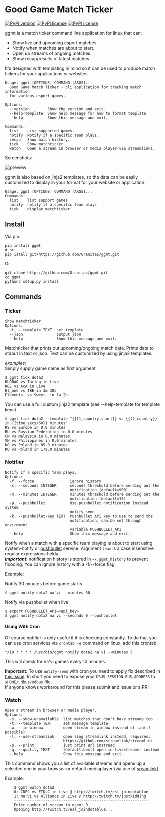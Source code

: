 # Good Game Match Ticker

[![PyPi version](https://img.shields.io/pypi/v/ggmt.svg?style=flat-square)](https://pypi.python.org/pypi/ggmt)
[![PyPi license](https://img.shields.io/pypi/l/ggmt.svg?style=flat-square)](https://pypi.python.org/pypi/ggmt)
[![PyPi license](https://img.shields.io/pypi/pyversions/ggmt.svg?style=flat-square)](https://pypi.python.org/pypi/ggmt)   

ggmt is a match ticker command line application for linux that can:
  * Show live and upcoming esport matches.
  * Notify when matches are about to start. 
  * Open up streams of ongoing matches.
  * Show recap/results of latest matches
  
It's designed with templating in mind so it can be used to produce match tickers for your applications or websites.  

    Usage: ggmt [OPTIONS] COMMAND [ARGS]...
      Good Game Match Ticker - cli application for tracking match information
      for various esport games.

    Options:
      --version        Show the version and exit.
      --help-template  Show help message for how to format template
      --help           Show this message and exit.

    Commands:
      list    List supported games.
      notify  Notify if a specific team plays.
      recap   Show match history.
      tick    Show matchticker.
      watch   Open a stream in browser or media player(via streamlink).

Screenshots:  

![preview](https://github.com/Granitosaurus/ggmt/raw/master/screenshot.png)

ggmt is also based on jinja2 templates, so the data can be easily customized to display in your format for your website or application.

```console
Usage: ggmt [OPTIONS] COMMAND [ARGS]...
Commands:
  list    list support games
  notify  notify if a specific team plays
  tick    display matchticker
```

## Install

Via pip:

```console
pip install ggmt
# or
pip istall git+https://github.com/Granitas/ggmt.git
```

Or 

```console
git clone https://github.com/Granitas/ggmt.git
cd ggmt
python3 setup.py install
```

## Commands

### Ticker  

```
Show matchticker.  
Options:  
  -t, --template TEXT  set template  
  --json               output json  
  --help               Show this message and exit.  
```

Matchticker that prints out upcoming/ongoing match data. Prints data to stdout in text or json. Text can be customized by using jinja2 templates.

*examples:*  
Simply supply game name as first argument

```console
$ ggmt tick dota2
DUOBAO vs Taring in Live
NGE vs AcA in Live
El_one vs TBE in 3m 38s
Elements. vs Sweet. in 1w 2h
```

You can use a full custom jinja2 template (see --help-template for template keys)

```console
$ ggmt tick dota2 --template "{{t1_country_short}} vs {{t2_country}} in {{time_secs/60}} minutes"
RS vs Europe in 0.0 minutes
RU vs Russian Federation in 0.0 minutes
CN vs Malaysia in 0.0 minutes
VN vs Philippines in 0.0 minutes
KG vs Poland in 89.0 minutes
RO vs Poland in 179.0 minutes
```


### Notifier

```
Notify if a specific team plays.  
Options:  
  -f, --force                ignore history  
  -s, --seconds INTEGER      seconds threshold before sending out the  
                             notification (default=900)  
  -m, --minutes INTEGER      minutes threshold before sending out the  
                             notification (default=15)  
  -p, --pushbullet           Use pushbullet notification instead system  
                             notify-send  
  -k, --pushbullet-key TEXT  Pushbullet API key to use to send the  
                             notification, can be set through enviroment  
                             variable PUSHBULLET_API  
  --help                     Show this message and exit.  
```

Notify when a match with a specific team playing is about to start using system-notify or [pushbullet][pushbullet] service. Argument `team` is a case insensitive regular expressions fielda.  
**_Important_**: notification history is stored in `~/.ggmt_history` to prevent flooding. You can ignore history with a -f/--force flag

Example:

Notify 30 minutes before game starts
```console
$ ggmt notify dota2 na`vi --minutes 30
```

Notify via pushbullet when live
```console
$ export PUSHBULLET_API=<api_key>
$ ggmt notify dota2 na`vi --seconds 0 --pushbullet
```

#### Using With Cron

Of course notifier is only useful if it is checking constantly. To do that you can use cron services via `crontab -e` command on linux, add this crontab: 

```cron
*/10 * * * * /usr/bin/ggmt notify dota2 na`vi --minutes 5
```

This will check for na'vi games every 10 minutes.

**Important:**
To use `notify-send` with cron you need to apply fix described in [this issue](http://unix.stackexchange.com/a/111190/73477). In short you need to expose your `DBUS_SESSION_BUS_ADDRESS` to `$HOME/.dbus/Xdbus` file.   
If anyone knows workaround for this please submit and issue or a PR!


### Watch

```
Open a stream in browser or media player.  
Options:  
  -s, --show-unavailable  list matches that don't have streams too  
  -t, --template TEXT     set message template  
  -w, --in-window         open stream in window instead of tab(if possible)  
  -l, --use-streamlink    open sing streamlink instead, requires:  
                          https://github.com/streamlink/streamlink  
  -p, --print             just print url instread  
  -q, --quality TEXT      [default:best] open in livestreamer instead  
  --help                  Show this message and exit.  
```

This command shows you a list of available streams and opens up a selected one in your browser or default mediaplayer (via use of [sreamlink][streamlink])

Example:
```console
    $ ggmt watch dota2
    0: CDEC vs FTD.C in Live @ http://twitch.tv/esl_joindotablue
    1: Na'vi vs Alliance in Live @ http://twitch.tv/justkidding
    ------------------------------------------------------------
    Enter number of stream to open: 0
    Opening http://twitch.tv/esl_joindotablue...
```


[streamlink]: https://github.com/streamlink/streamlink
[pushbullet]: https://www.pushbullet.com/
